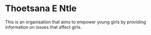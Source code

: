 # Thoetsana E Ntle
 This is an organisation that aims to empower young girls by providing information on issues that affect girls.
